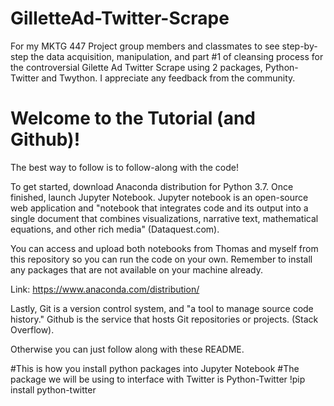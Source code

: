 # GilletteAd-Twitter-Scrape
For my MKTG 447 Project group members and classmates to see step-by-step the data acquisition, manipulation, and part #1 of cleansing process for the controversial Gilette Ad Twitter Scrape using 2 packages, Python-Twitter and Twython. I appreciate any feedback from the community.

# Welcome to the Tutorial (and Github)!
The best way to follow is to follow-along with the code! 

To get started, download Anaconda distribution for Python 3.7. Once finished, launch Jupyter Notebook. Jupyter notebook is an open-source web application and "notebook that integrates code and its output into a single document that combines visualizations, narrative text, mathematical equations, and other rich media" (Dataquest.com). 

You can access and upload both notebooks from Thomas and myself from this repository so you can run the code on your own. Remember to install any packages that are not available on your machine already.

Link: https://www.anaconda.com/distribution/

Lastly, Git is a version control system, and "a tool to manage source code history." Github is the service that hosts Git repositories or projects. (Stack Overflow). 

Otherwise you can just follow along with these README.

#This is how you install python packages into Jupyter Notebook
#The package we will be using to interface with Twitter is Python-Twitter
!pip install python-twitter
